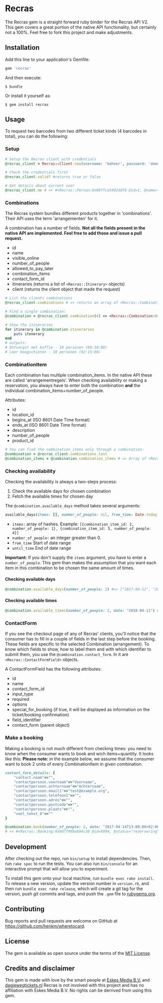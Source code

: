 # Recras

The Recras gem is a straight forward ruby binder for the Recras API V2. This gem covers a great portion of the native API functionality, but certainly not a 100%. Feel free to fork this project and make adjustments.


## Installation

Add this line to your application's Gemfile:

```ruby
gem 'recras'
```

And then execute:

    $ bundle

Or install it yourself as:

    $ gem install recras

## Usage

To request two barcodes from two different ticket kinds (4 barcodes in total), you can do the following:

### Setup
```ruby
# Setup the Recras client with credentials
@recras_client = Recras::Client.new(username: 'beheer', password: 'demo')

# Check the credentials first
@recras_client.valid? #returns true or false

# Get details about current user
@recras_client.me # => #<Recras::Person:0x007fca5492ddf0 @id=1, @name="Joe Sixpack, @address="Street 1", @postal_code="1234 AB", @city="Amsterdam", @country_code="", @company_id=1, @phone="", @email="test@example.org">

```

### Combinations
The Recras system bundles different products together in 'combinations'. Their API uses the term 'arrangementen' for it.

A combination has a number of fields. __Not all the fields present in the native API are implemented. Feel free to add those and issue a pull request.__

- id
- name
- visible_online
- number_of_people
- allowed_to_pay_later
- combination_items
- contact_form_id
- itineraries (returns a list of `<Recras::Itinerary>` objects)
- client (returns the client object that made the request)


```ruby
# List the clients combinations
@recras_client.combinations # => returns an array of <Recras::Combination> objects

# Find a single combination:
@combination = @recras_client.combination(4) => <Recras::Combination:0x007fc617cd1948 @id=4 ...>

# Show the itineraries
for itinerary in @combination.itineraries
	puts itenerary
end
# outputs:
# Ontvangst met koffie - 10 personen (00:30:00)
# Leer boogschieten - 10 personen (02:15:00)
```

### CombinationItem
Each combination has multiple combination_items. In the native API these are called 'arrangementregels'. When checking availability or making a reservation, you always have to enter both the combination **and** the individual combination_items+number_of_people.

Attributes:
- id
- location_id
- begins_at (ISO 8601 Date Time format)
- ends_at (ISO 8601 Date Time format)
- description
- number_of_people 
- product_id

```ruby
# You can find the combination_items only through a combination:
@combination = @recras_client.combinations.last
@combination_items = @combination.combination_items # => Array of <Recras::CombinationItem> objects
```

### Checking availability
Checking the availability is always a two-steps process: 
1. Check the available days for chosen combination
2. Fetch the available times for chosen day

The `@combination.available_days` method takes several arguments:

```ruby
available_days(items: [], number_of_people: nil, from_time: Date.today, until_time: (Time.now + 3600*24*7))
```

- `items:` array of hashes. Example: `[{combination_item_id: 2, number_of_people: 1}, {combination_item_id: 5, number_of_people: 4}]`
- `number_of_people:` an integer greater than 0.
- `from_time` Start of date range
- `until_time` End of date range

__Important:__ If you don't supply the `items` argument, you have to enter a `number_of_people`. This gem than makes the assumption that you want each item in this combination to be chosen the same amount of times.
#### Checking available days
```ruby
@combination.available_days(number_of_people: 2) #=> ["2017-04-11", "2017-04-12", "2017-04-13", "2017-04-14", "2017-04-15", "2017-04-17", "2017-04-18"]

```

#### Checking available times
```ruby
@combination.available_times(number_of_people: 2, date: "2018-04-11") #=> ["2017-04-14T11:00:00+02:00", "2017-04-14T11:30:00+02:00", "2017-04-14T12:00:00+02:00", "2017-04-14T12:30:00+02:00", "2017-04-14T13:00:00+02:00", "2017-04-14T13:30:00+02:00"]

```

### ContactForm
If you see the checkout page of any of Recras' clients, you'll notice that the consumer has to fill in a couple of fields in the last step before the booking. These fields are specific to the selected Combination (arrangement). To know which fields to show, how to label them and with which identifier to submit them, you use the `@combination.contact_form`. In it are `<Recras::ContactFormField>` objects.

A ContactFormField has the following attributes:
- id
- name
- contact_form_id
- input_type
- required
- options
- special_for_booking (if true, it will be displayed as information on the ticket/booking confirmation)
- field_identifier
- contact_form (parent object)




### Make a booking
Making a booking is not much different from checking times: you need to know when the consumer wants to book and wich items+quantity. It looks like this:
__Please note:__ in the example below, we assume that the consumer want to book 2 units of every CombinationItem in given combination.
```ruby
contact_form_details: {
	"contact.naam"=>"", 
    "contactpersoon.voornaam"=>"Voornaam", 
    "contactpersoon.achternaam"=>"Achternaam", 
    "contactpersoon.email1"=>"test@example.org", 
    "contactpersoon.telefoon1"=>"", 
    "contactpersoon.adres"=>"", 
    "contactpersoon.postcode"=>"", 
    "contactpersoon.plaats"=>"", 
    "veel_tekst_0"=>""
}

@combination.book(number_of_people: 2, date: "2017-04-14T13:00:00+02:00", contact_form_details: contact_form_details) 
# => #<Recras::Booking:0x007f99bab94c30 @id=8994, @status="reservering", @message="Boeking gemaakt", @customer_id=8986>
```


## Development

After checking out the repo, run `bin/setup` to install dependencies. Then, run `rake spec` to run the tests. You can also run `bin/console` for an interactive prompt that will allow you to experiment.

To install this gem onto your local machine, run `bundle exec rake install`. To release a new version, update the version number in `version.rb`, and then run `bundle exec rake release`, which will create a git tag for the version, push git commits and tags, and push the `.gem` file to [rubygems.org](https://rubygems.org).

## Contributing

Bug reports and pull requests are welcome on GitHub at https://github.com/henkm/wheretocard.


## License

The gem is available as open source under the terms of the [MIT License](http://opensource.org/licenses/MIT).

## Credits and disclaimer

This gem is made with love by the smart people at [Eskes Media B.V.](http://www.eskesmedia.nl) and [dagjewegtickets.nl](https://www.dagjewegtickets.nl) 
Recras is not involved with this project and has no affiliation with Eskes Media B.V. No rights can be derrived from using this gem.
